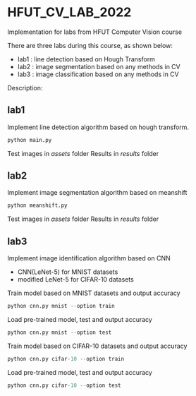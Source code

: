 # HFUT_CV_LAB_2022
Implementation for labs from HFUT Computer Vision course

There are three labs during this course, as shown below:
- lab1 : line detection based on Hough Transform
- lab2 : image segmentation based on any methods in CV
- lab3 : image classification based on any methods in CV

Description:

## lab1
Implement line detection algorithm based on hough transform.

```python
python main.py
```

Test images in *assets* folder
Results in *results* folder

## lab2
Implement image segmentation algorithm based on meanshift

```python
python meanshift.py
```

Test images in *assets* folder
Results in *results* folder

## lab3
Implement image identification algorithm based on CNN
- CNN(LeNet-5) for MNIST datasets
- modified LeNet-5 for CIFAR-10 datasets

Train model based on MNIST datasets and output accuracy

```python
python cnn.py mnist --option train
```

Load pre-trained model, test and output accuracy

```python
python cnn.py mnist --option test
```

Train model based on CIFAR-10 datasets and output accuracy

```python
python cnn.py cifar-10 --option train
```

Load pre-trained model, test and output accuracy

```python
python cnn.py cifar-10 --option test
```

